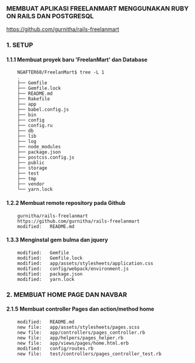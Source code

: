 ### MEMBUAT APLIKASI FREELANMART MENGGUNAKAN RUBY ON RAILS DAN POSTGRESQL

https://github.com/gurnitha/rails-freelanmart

### 1. SETUP

#### 1.1.1 Membuat proyek baru 'FreelanMart' dan Database

		NGAFTER60/FreelanMart$ tree -L 1
		.
		├── Gemfile
		├── Gemfile.lock
		├── README.md
		├── Rakefile
		├── app
		├── babel.config.js
		├── bin
		├── config
		├── config.ru
		├── db
		├── lib
		├── log
		├── node_modules
		├── package.json
		├── postcss.config.js
		├── public
		├── storage
		├── test
		├── tmp
		├── vendor
		└── yarn.lock 

#### 1.2.2 Membuat remote repository pada Github

        gurnitha/rails-freelanmart 
        https://github.com/gurnitha/rails-freelanmart
        modified:   README.md		

#### 1.3.3 Menginstal gem bulma dan jquery

        modified:   Gemfile
        modified:   Gemfile.lock
        modified:   app/assets/stylesheets/application.css
        modified:   config/webpack/environment.js
        modified:   package.json
        modified:   yarn.lock

### 2. MEMBUAT HOME PAGE DAN NAVBAR

#### 2.1.5 Membuat controller Pages dan action/method home

        modified:   README.md
        new file:   app/assets/stylesheets/pages.scss
        new file:   app/controllers/pages_controller.rb
        new file:   app/helpers/pages_helper.rb
        new file:   app/views/pages/home.html.erb
        modified:   config/routes.rb
        new file:   test/controllers/pages_controller_test.rb 



















































































































































